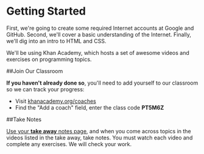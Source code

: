# Getting Started

First, we're going to create some required Internet accounts at Google and GitHub. Second, we'll cover a basic understanding of the Internet. Finally, we'll dig into an intro to HTML and CSS. 

We'll be using Khan Academy, which hosts a set of awesome videos and exercises on programming topics.

##Join Our Classroom

**If you haven't already done so**, you'll need to add yourself to our classroom so we can track your progress:

* Visit [khanacademy.org/coaches](khanacademy.org/coaches)
* Find the "Add a coach" field, enter the class code **PT5M6Z**

##Take Notes

[Use your **take away** notes page](https://docs.google.com/document/d/1s5rlBHHKQIjQ7OMvwpTEQsgWWSZPIAUMwUB0J0U8tjE/edit?usp=sharing), and when you come across topics in the videos listed in the take away, take notes. You must watch each video and complete any exercises. We will check your work.